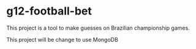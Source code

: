 # g12-football-bet
This project is a tool to make guesses on Brazilian championship games.

This project will be change to use MongoDB